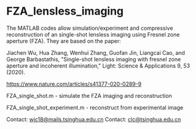 
# FZA_lensless_imaging
The MATLAB codes allow simulation/experiment and compressive reconstruction of an single-shot lensless imaging using Fresnel zone aperture (FZA). They are based on the paper:

Jiachen Wu, Hua Zhang, Wenhui Zhang, Guofan Jin, Liangcai Cao, and George Barbastathis, "Single-shot lensless imaging with fresnel zone aperture and incoherent illumination," Light: Science & Applications 9, 53 (2020).

https://www.nature.com/articles/s41377-020-0289-9

FZA_single_shot.m	- simulate the FZA imaging and reconstruction

FZA_single_shot_experiment.m	- reconstruct from experimental image

Contact: wjc18@mails.tsinghua.edu.cn
Contact: clc@tsinghua.edu.cn

